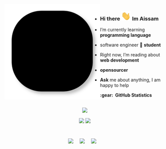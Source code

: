 
<br />
<img src="https://github.com/Aissam4/Aissam4/blob/main/lines.svg" align="left" width="300" alt="Aissam4"/>

- ### Hi there <img src="https://github.com/Aissam4/Aissam4/blob/main/wave.gif" width="30px">  Im Aissam

-  I’m currently learning **programming language**

- software engineer 🚀 **student**

- Right now, I’m reading about **web development**

- **opensourcer**

-  **Ask** me about anything, I am happy to help

<summary><b>:gear: &nbsp;GitHub Statistics</b></summary>
  <br/>
    <p align="center">
        <img height="137px" src="https://github-readme-streak-stats.herokuapp.com/?user=Aissam4&hide_border=true&theme=nightowl" />
    </p>
    <p align="center">
        <img height="130px" src="https://github-readme-stats.vercel.app/api?username=Aissam4&hide_title=true&hide_border=true&show_icons=true&include_all_commits=true&count_private=true&line_height=21&theme=nightowl" /> <img height="137px" src="https://github-readme-stats.vercel.app/api/top-langs/?username=Aissam4&hide=html&hide_title=true&hide_border=true&layout=compact&langs_count=8&theme=nightowl" />
    </p>
</details>
<br />
<p align="center">
  <a href="mailto:aissambarchil75@gmail.com?subject=Olá%20Bruno%20Tacca"><img src="https://img.shields.io/badge/gmail-%23D14836.svg?&style=for-the-badge&logo=gmail&logoColor=white" /></a>&nbsp;&nbsp;&nbsp;&nbsp;
  <a href="https://www.instagram.com/il.aissvm"><img src="https://img.shields.io/badge/instagram-%23dc2743.svg?&style=for-the-badge&logo=instagram&logoColor=white" /></a>&nbsp;&nbsp;&nbsp;&nbsp;
  <a href="https://www.linkedin.com/in/aissam-barchil-846408211/"><img src="https://img.shields.io/badge/linkedin-%230077B5.svg?&style=for-the-badge&logo=linkedin&logoColor=white" /></a>&nbsp;&nbsp;&nbsp;&nbsp;
